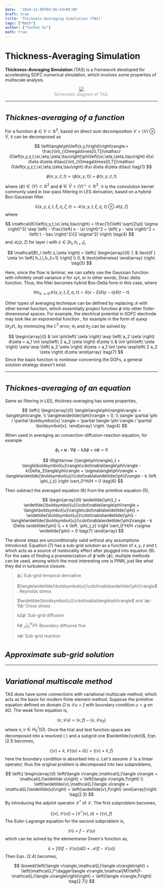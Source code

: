 ```yaml
---
date:  '2024-12-09T04:56:54+09:00'
draft: true
title: 'Thickness-Averaging Simulation (TAS)'
tags: ["Math"]
author: ["Yuchen Gu"]
math: true
---
```


# Thickness-Averaging Simulation

**Thickness-Averaging Simulation** (TAS) is a framework developed for accelerating SOFC numerical simulation, which involves some properties of multiscale analysis.

<div style="text-align: center;">
    <img src="https://picx.zhimg.com/v2-981dd6300409dddb308af401857fc05c_1440w.png?source=d16d100b" style="max-width: 60%; height: auto;">
    <div style="color: grey; opacity: 0.8;">Schematic diagram of TAS.</div>
</div>

___

# <font size=5>*Thicknes-averaging of a function*</font>

For a fucntion $\phi \in V \subset \mathbb{R}^3$, based on direct sum decomposition $V = \langle V \rangle \oplus \widetilde{V}$, it can be decomposed as

$$
\left\langle\phi\left(x,y,t\right)\right\rangle:= \frac{\int_{\Omega\times[0,T]}\mathscr G\left(x,y,z,t,\xi,\eta,\zeta,\tau\right)\phi\left(\xi,\eta,\zeta,\tau\right) d\xi d\eta d\zeta d\tau}{\int_{\Omega\times[0,T]}\mathscr G\left(x,y,z,t,\xi,\eta,\zeta,\tau\right) d\xi d\eta d\zeta d\tau} \tag{1}
$$

$$
\phi\left(x,y,z,t\right)=\left\langle\phi\left(x,y,t\right)\right\rangle+\widetilde\phi\left(x,y,z,t\right) \tag{2}
$$

where $\langle \phi \rangle \in \langle V \rangle \subset \mathbb{R}^2$ and $\widetilde{\phi} \in \widetilde{V} = \langle V \rangle^\perp \subset \mathbb{R}^3$. $\mathscr{G}$ is the convolution kernel commonly used in low-pass filtering in LES derivation, based on a hybrid Box-Gaussian filter.

$$
\mathscr G\left(x,y,z,t,\xi,\eta,\zeta,\tau\right) = \mathcal{K} \left( x,y,t,\xi,\eta,\tau \right) \otimes \mathcal{B} \left( z, \zeta \right) \tag{3}
$$
where

$$
\mathcal{K}\left(x,y,t,\xi,\eta,\tau\right) = \frac{1}{\left( \sqrt{2\pi} \sigma \right)^3} \exp \left( - \frac{\left( x - \xi \right)^2 + \left( y - \eta \right)^2 + \left( t - \tau \right)^2}{2 \sigma^2} \right) \tag{4}
$$
and $\mathcal{B}_i\left( z, \zeta \right)$ for layer $i$ with $z \in \left[ h_i,\,h_{i+1} \right]$,

$$
\mathcal{B}_i \left( z,\zeta \right) = \left\{ 
		\begin{array}{ll}
			1, & \text{if } \zeta \in \left[ h_i,\,h_{i+1} \right] \\
			0, & \text{otherwise}
		\end{array}
	\right. \tag{5}
$$

Here, since the flow is laminar, we can safely use the Gaussian function with infinitely small variance $\sigma$ for $xyt$, or in other words, Dirac delta function. Thus, the filter becomes hybrid Box-Delta form in this case, where

$$
\lim_{\sigma \to 0} \mathcal{K}\left(x,y,t,\xi,\eta,\tau\right) = \delta\left(x-\xi\right)\delta\left(y-\eta\right)\delta\left(t-\tau\right) \tag{6}
$$

Other types of averaging technique can be defined by replacing $\mathcal{B}$ with other kernel function, which essentiially project function $\phi$ into other finite-dimensional spaces. For example, the electrical potential in SOFC electrode may look like an exponential function , for example in the form of $a_1 \exp \left( a_2 z \right)$, by minimizing the $L^2$ error, $a_1$ and $a_2$ can be solved by

$$
\begin{array}{l}
    & \int \phi\left( \zeta \right) \exp \left( a_2 \zeta \right) d\zeta = a_1 \int \exp\left( 2 a_2 \zeta \right) d\zeta \\
    & \int \phi\left( \zeta \right) \zeta \exp \left( a_2 \zeta \right) d\zeta = a_1 \int \zeta \exp\left( 2 a_2 \zeta \right) d\zeta
\end{array} \tag{7}
$$
Since the basis function is nonlinear concerning the DOFs, a general solution strategy doesn't exist.

---
# <font size=5>*Thicknes-averaging of an equation*</font>

Same as filtering in LES, thicknes-averaging has some properties,

$$
\left\{
   \begin{array}{ll}
    \langle\langle\phi\rangle\rangle = \langle\phi\rangle, \\
    \langle\widetilde{\phi}\rangle = 0, \\
    \langle \partial \phi / \partial \boldsymbol{x} \rangle = \partial \langle \phi \rangle / \partial \boldsymbol{x}.
   \end{array} 
   \right. \tag{4}
$$

When used in averaging an convection-diffusion-reaction equation, for example

$$
\phi_t + \boldsymbol{u}\cdot\nabla\phi - k \Delta \phi + \sigma\phi = 0 \tag{5} 
$$

$$
\Rightarrow {\langle\phi\rangle}_t + \langle\boldsymbol{u}\rangle\cdot\nabla\langle\phi\rangle - k\Delta_2\langle\phi\rangle + \sigma\langle\phi\rangle + \langle\widetilde{\boldsymbol{u}}\cdot\nabla\widetilde{\phi}\rangle - k \left. \phi_{,z} \right \vert_0^H/H = 0 \tag{6}
$$

Then subtract the averaged equation (6) from the primitive equation (5),

$$
\begin{array}{ll}
    \widetilde{\phi}_t + \widetilde{\boldsymbol{u}}\cdot\nabla\langle\phi\rangle + \langle\boldsymbol{u}\rangle\cdot\nabla\widetilde{\phi} + \widetilde{\boldsymbol{u}}\cdot\nabla\widetilde{\phi} - \langle\widetilde{\boldsymbol{u}}\cdot\nabla\widetilde{\phi}\rangle - k \Delta \widetilde{\phi} \\
    + k \left. \phi_{,z} \right \vert_0^H/H +\sigma \widetilde{\phi} = 0 \tag{7}
\end{array}
$$

The above steps are unconditionally valid without any assumptions introduced. Equation (7) has a sub-grid solution as a function of $x,\,y,\,z$ and $t$, which acts as a source of nonlocality effect after plugged into equaiton (6). For the sake of finding a prameterization of $\widetilde{\phi}$ with $\langle\phi\rangle$, multiple methods can be used, among which the most interesting one is PINN, just like what they did in turbulence closure.

>$\widetilde{\phi}_t$: Sub-grid temporal derivative
> 
>$\langle\widetilde{\boldsymbol{u}}\cdot\nabla\widetilde{\phi}\rangle$: Reynolds stress
>
>$\widetilde{\boldsymbol{u}}\cdot\nabla\langle\phi\rangle$ and $\langle\boldsymbol{u}\rangle\cdot\nabla\widetilde{\phi}$: Cross stress
>
>$k\Delta\widetilde{\phi}$: Sub-grid diffusion
>
>$k \left. \phi_{,z} \right \vert_0^H/H$: Boundary diffusive flux
>
>$\sigma\widetilde{\phi}$: Sub-grid reaction

# <font size=5>*Approximate sub-grid solution*</font>

---
# <font size=5>*Variational multiscale method*</font>
TAS does have some connections with variational multiscale method, which acts as the basis for modern finite element method. Suppose the primitive equation defined on domain $\Omega$ is $\mathcal{L} u = f$ with boundary condition $u = g$ on $\partial \Omega$. The weak form equation is,

$$
\left(v,\mathcal{L} u\right) = \left(v,f\right) - \left(v,\mathcal{L}u_0\right) \tag{2.1}
$$
where $u,v \in H^1_0 \left(\Omega\right)$. Once the trial and test function space are decomposed into a resolved $\langle\cdot\rangle$ and a subgrid one $\widetilde{\cdot}$, Eqn.(2.1) becomes,

$$
\left(\langle v\rangle + \widetilde{v},\mathcal{L}\left( \langle u\rangle + \widetilde{u}\right)\right) = \left(\langle v\rangle + \widetilde{v},f\right) \tag{2.2}
$$
here the boundary condition is absorbed into $u$. Let's assume $\mathcal{L}$ is a linear operator, thus the original problem is decomposed into two subproblems,

$$
\left\{
    \begin{array}{l}
    \left(\langle v\rangle,\mathcal{L}\langle u\rangle + \mathcal{L}\widetilde
    u\right) = \left(\langle v\rangle,f\right) \\
    \left(\widetilde{v},\mathcal{L}\langle u\rangle + \mathcal{L}\widetilde{u}\right) = \left(\widetilde{v},f\right)
\end{array}\right. \tag{2.3}
$$
By introducing the adjoint operator $\mathcal{L}^\dagger$ of $\mathcal{L}$. The first subproblem becomes,

$$
\left(\langle v\rangle,\mathcal{L}\langle u\rangle\right) + \left(\mathcal{L}^\dagger\langle v\rangle,\widetilde u\right) = \left(\langle v\rangle,f\right) \tag{2.4}
$$
 The Euler-Lagrange equation for the second subproblem is,

 $$
 \mathcal{L}\widetilde{u} = f - \mathcal{L}\langle u\rangle \tag{2.5}
 $$
which can be solved by the elementwise Green's function as,

$$
\widetilde{u} = \int G\left(f-\mathcal{L}\langle u\rangle\right) d\Omega = \mathcal{M}\left(f-\mathcal{L}\langle u\rangle\right) \tag{2.6}
$$
Then Eqn. (2.4) becomes,

$$
\boxed{\left(\langle v\rangle,\mathcal{L}\langle u\rangle\right) + \left(\mathcal{L}^\dagger\langle v\rangle,\mathcal{M}\left(f-\mathcal{L}\langle u\rangle\right)\right) = \left(\langle v\rangle,f\right) \tag{2.7}}
$$
